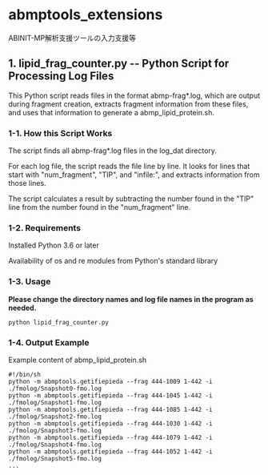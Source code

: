# abmptools_extensions
ABINIT-MP解析支援ツールの入力支援等

## 1. lipid_frag_counter.py -- Python Script for Processing Log Files
This Python script reads files in the format abmp-frag*.log, which are output during fragment creation, extracts fragment information from these files, and uses that information to generate a abmp_lipid_protein.sh.

### 1-1. How this Script Works
The script finds all abmp-frag*.log files in the log_dat directory.

For each log file, the script reads the file line by line. It looks for lines that start with "num_fragment", "TIP", and "infile:", and extracts information from those lines.

The script calculates a result by subtracting the number found in the "TIP" line from the number found in the "num_fragment" line.

### 1-2. Requirements
Installed Python 3.6 or later

Availability of os and re modules from Python's standard library


### 1-3. Usage
**Please change the directory names and log file names in the program as needed.**
```
python lipid_frag_counter.py
```

### 1-4. Output Example
Example content of abmp_lipid_protein.sh
```{bash}
#!/bin/sh
python -m abmptools.getifiepieda --frag 444-1009 1-442 -i ./fmolog/Snapshot0-fmo.log
python -m abmptools.getifiepieda --frag 444-1045 1-442 -i ./fmolog/Snapshot1-fmo.log
python -m abmptools.getifiepieda --frag 444-1085 1-442 -i ./fmolog/Snapshot2-fmo.log
python -m abmptools.getifiepieda --frag 444-1030 1-442 -i ./fmolog/Snapshot3-fmo.log
python -m abmptools.getifiepieda --frag 444-1079 1-442 -i ./fmolog/Snapshot4-fmo.log
python -m abmptools.getifiepieda --frag 444-1052 1-442 -i ./fmolog/Snapshot5-fmo.log
...
```